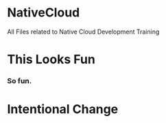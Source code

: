 # NativeCloud
All Files related to Native Cloud Development Training

# This Looks Fun
### So fun.

# Intentional Change